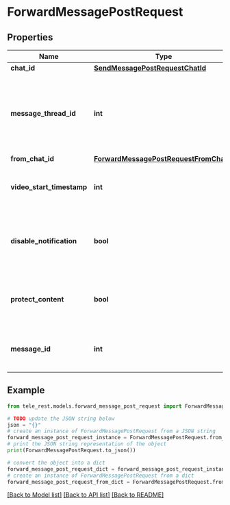 # ForwardMessagePostRequest


## Properties

Name | Type | Description | Notes
------------ | ------------- | ------------- | -------------
**chat_id** | [**SendMessagePostRequestChatId**](SendMessagePostRequestChatId.md) |  | 
**message_thread_id** | **int** | Unique identifier for the target message thread (topic) of the forum; for forum supergroups only | [optional] 
**from_chat_id** | [**ForwardMessagePostRequestFromChatId**](ForwardMessagePostRequestFromChatId.md) |  | 
**video_start_timestamp** | **int** | New start timestamp for the forwarded video in the message | [optional] 
**disable_notification** | **bool** | Sends the message [silently](https://telegram.org/blog/channels-2-0#silent-messages). Users will receive a notification with no sound. | [optional] 
**protect_content** | **bool** | Protects the contents of the forwarded message from forwarding and saving | [optional] 
**message_id** | **int** | Message identifier in the chat specified in *from\\_chat\\_id* | 

## Example

```python
from tele_rest.models.forward_message_post_request import ForwardMessagePostRequest

# TODO update the JSON string below
json = "{}"
# create an instance of ForwardMessagePostRequest from a JSON string
forward_message_post_request_instance = ForwardMessagePostRequest.from_json(json)
# print the JSON string representation of the object
print(ForwardMessagePostRequest.to_json())

# convert the object into a dict
forward_message_post_request_dict = forward_message_post_request_instance.to_dict()
# create an instance of ForwardMessagePostRequest from a dict
forward_message_post_request_from_dict = ForwardMessagePostRequest.from_dict(forward_message_post_request_dict)
```
[[Back to Model list]](../README.md#documentation-for-models) [[Back to API list]](../README.md#documentation-for-api-endpoints) [[Back to README]](../README.md)


